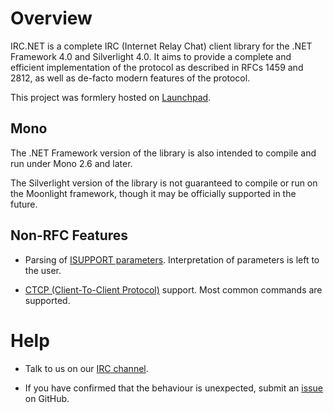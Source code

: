 Overview
========

IRC.NET is a complete IRC (Internet Relay Chat) client library for the
.NET Framework 4.0 and Silverlight 4.0. It aims to provide a complete and
efficient implementation of the protocol as described in RFCs 1459 and 2812,
as well as de-facto modern features of the protocol.

This project was formlery hosted on [Launchpad](https://launchpad.net/ircdotnet).

Mono
----

The .NET Framework version of the library is also intended to compile and run
under Mono 2.6 and later.

The Silverlight version of the library is not guaranteed to compile or run on
the Moonlight framework, though it may be officially supported in the future.

Non-RFC Features
----------------

* Parsing of [ISUPPORT parameters](http://www.irc.org/tech_docs/draft-brocklesby-irc-isupport-03.txt). Interpretation of parameters is left to the user.
 
* [CTCP (Client-To-Client Protocol)](http://www.irchelp.org/irchelp/rfc/ctcpspec.html) support. Most common commands are supported.

Help
====

* Talk to us on our [IRC channel](irc://freenode.net/##irc.net).

* If you have confirmed that the behaviour is unexpected, submit an [issue](https://github.com/alexreg/ircdotnet/issues) on GitHub.
